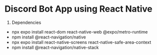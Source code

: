 # Discord Bot App using React Native

1. Dependencies

- npx expo install react-dom react-native-web @expo/metro-runtime
- npm install @react-navigation/native
- npx expo install react-native-screens react-native-safe-area-context
- npm install @react-navigation/native-stack
